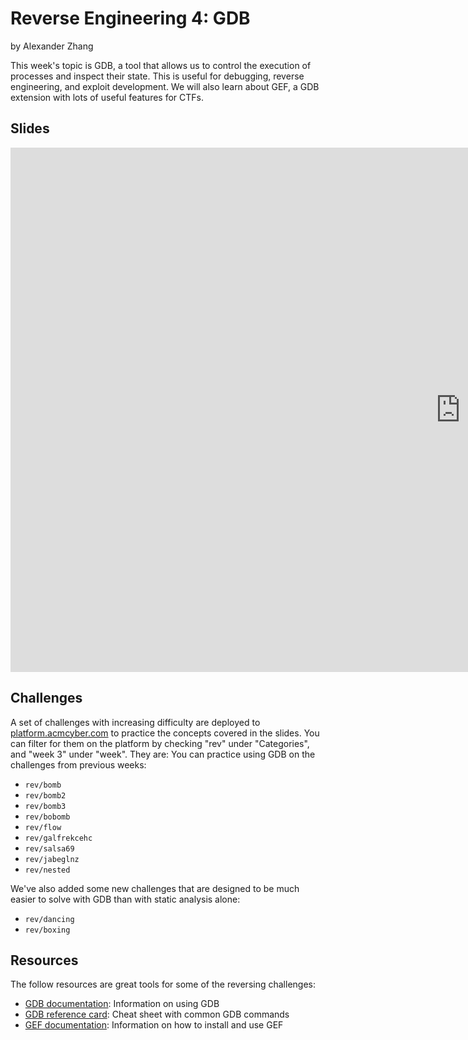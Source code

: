 # Reverse Engineering 4: GDB
by Alexander Zhang

This week's topic is GDB, a tool that allows us to control the execution of processes and inspect their state.
This is useful for debugging, reverse engineering, and exploit development.
We will also learn about GEF, a GDB extension with lots of useful features for CTFs.

## Slides
<iframe src="https://docs.google.com/presentation/d/e/2PACX-1vQmj2dNYYoUR41U2RdCynZUSHgIFRsa4uswnlm-I13fekNJiUAR7jZAE1uxw67YHl7wliUyAQqMJxKD/embed?start=false&loop=false&delayms=3000" frameborder="0" width="1440" height="839" allowfullscreen="true" mozallowfullscreen="true" webkitallowfullscreen="true"></iframe>

## Challenges
A set of challenges with increasing difficulty are deployed to [platform.acmcyber.com](https://platform.acmcyber.com) to practice the concepts covered in the slides. You can filter for them on the platform by checking "rev" under "Categories", and "week 3" under "week". They are:
You can practice using GDB on the challenges from previous weeks:
- `rev/bomb`
- `rev/bomb2`
- `rev/bomb3`
- `rev/bobomb`
- `rev/flow`
- `rev/galfrekcehc`
- `rev/salsa69`
- `rev/jabeglnz`
- `rev/nested`

We've also added some new challenges that are designed to be much easier to solve with GDB than with static analysis alone:
- `rev/dancing`
- `rev/boxing`

## Resources
The follow resources are great tools for some of the reversing challenges:
- [GDB documentation](https://sourceware.org/gdb/documentation/): Information on using GDB
- [GDB reference card](https://www.sourceware.org/gdb/download/onlinedocs/refcard.pdf): Cheat sheet with common GDB commands
- [GEF documentation](https://hugsy.github.io/gef/): Information on how to install and use GEF
